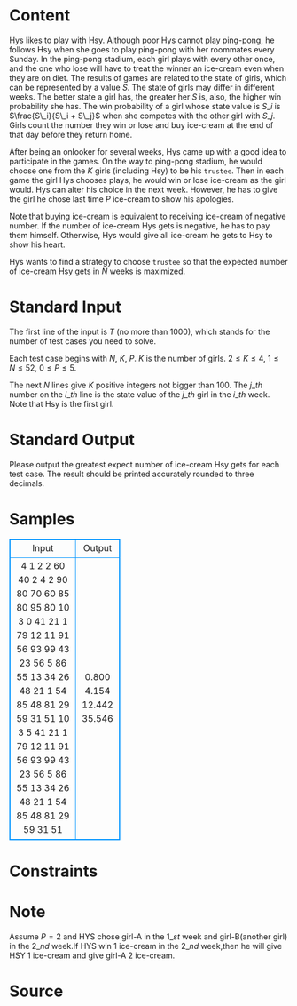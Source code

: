 
# Content

Hys likes to play with Hsy. Although poor Hys cannot play ping-pong, he follows Hsy when she goes to play ping-pong with her roommates every Sunday. In the ping-pong stadium, each girl plays with every other once, and the one who lose will have to treat the winner an ice-cream even when they are on diet. The results of games are related to the state of girls, which can be represented by a value $S$. The state of girls may differ in different weeks. The better state a girl has, the greater her $S$ is, also, the higher win probability she has. The win probability of a girl whose state value is $S\_i$ is $\frac{S\_i}{S\_i + S\_j}$ when she competes with the other girl with $S\_j$. Girls count the number they win or lose and buy ice-cream at the end of that day before they return home.

After being an onlooker for several weeks, Hys came up with a good idea to participate in the games. On the way to ping-pong stadium, he would choose one from the $K$ girls (including Hsy) to be his `trustee`. Then in each game the girl Hys chooses plays, he would win or lose ice-cream as the girl would. Hys can alter his choice in the next week. However, he has to give the girl he chose last time $P$ ice-cream to show his apologies. 

Note that buying ice-cream is equivalent to receiving ice-cream of negative number. If the number of ice-cream Hys gets is negative, he has to pay them himself. Otherwise, Hys would give all ice-cream he gets to Hsy to show his heart.

Hys wants to find a strategy to choose `trustee` so that the expected number of ice-cream Hsy gets in $N$ weeks is maximized.

# Standard Input

The first line of the input is $T$ (no more than $1000$), which stands for the number of test cases you need to solve. 

Each test case begins with $N$, $K$, $P$. $K$ is the number of girls. $2\leq K \leq 4$, $1\leq N\leq 52$, $0\leq P\leq 5$. 

The next $N$ lines give $K$ positive integers not bigger than $100$. The $j\_{th}$ number on the $i\_{th}$ line is the state value of the $j\_{th}$ girl in the $i\_{th}$ week. Note that Hsy is the first girl.

# Standard Output

Please output the greatest expect number of ice-cream Hsy gets for each test case. The result should be printed accurately rounded to three decimals.

# Samples

<style>
        table,table tr th, table tr td { border:1px solid #0094ff; }
        table { width: 200px; min-height: 25px; line-height: 25px; text-align: center; border-collapse: collapse;}   
    </style>
<table>
	<tr>
		<td>Input</td>
		<td>Output</td>
	</tr>
<tr><td>4
1 2 2
60 40
2 4 2
90 80 70 60
85 80 95 80
10 3 0
41 21 1
79 12 11
91 56 93
99 43 23
56 5 86
55 13 34
26 48 21
1 54 85
48 81 29
59 31 51
10 3 5
41 21 1
79 12 11
91 56 93
99 43 23
56 5 86
55 13 34
26 48 21
1 54 85
48 81 29
59 31 51</td><td>0.800
4.154
12.442
35.546</td></tr></table>


# Constraints



# Note

Assume $P=2$ and HYS chose girl-A in the $1\_{st}$ week and girl-B(another girl) in the $2\_{nd}$ week.If HYS win $1$ ice-cream in the $2\_{nd}$ week,then he will give HSY $1$ ice-cream and give girl-A $2$ ice-cream.

# Source


